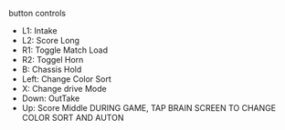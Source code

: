 button controls

- L1: Intake
- L2: Score Long
- R1: Toggle Match Load
- R2: Toggel Horn
- B: Chassis Hold
- Left: Change Color Sort
- X: Change drive Mode
- Down: OutTake
- Up: Score Middle
DURING GAME, TAP BRAIN SCREEN TO CHANGE COLOR SORT AND AUTON